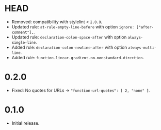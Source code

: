 # HEAD

* Removed: compatibility with stylelint < `2.0.0`.
* Updated rule: `at-rule-empty-line-before` with option `ignore: ["after-comment"],`.
* Updated rule: `declaration-colon-space-after` with option `always-single-line`.
* Added rule: `declaration-colon-newline-after` with option `always-multi-line`.
* Added rule: `function-linear-gradient-no-nonstandard-direction`.

# 0.2.0

* Fixed: No quotes for URLs -> `"function-url-quotes": [ 2, "none" ]`.

# 0.1.0

* Initial release.
